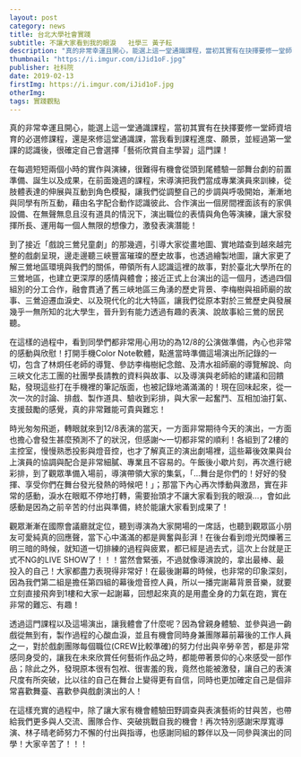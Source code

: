 ```yaml
---
layout: post
category: news
title: 台北大學社會實踐
subtitle: 不讓大家看到我的眼淚   社學三 黃子耘
description: "真的非常幸運且開心，能選上這一堂通識課程，當初其實有在抉擇要修一堂師資培育的必選修課程，還是來修這堂通識課，當我看到課程進度、願景，並經過第一堂課的認識後，很確定自己會選擇「藝術欣賞自主學習」這門課！..."
thumbnail: "https://i.imgur.com/iJid1oF.jpg"
publisher: 社科院
date: 2019-02-13
firstImg: https://i.imgur.com/iJid1oF.jpg
otherImg:
tags: 實踐觀點
---
```


真的非常幸運且開心，能選上這一堂通識課程，當初其實有在抉擇要修一堂師資培育的必選修課程，還是來修這堂通識課，當我看到課程進度、願景，並經過第一堂課的認識後，很確定自己會選擇「藝術欣賞自主學習」這門課！

在每週短短兩個小時的實作與演練，很難得有機會從頭到尾體驗一部舞台劇的前置準備、誕生以及成果，在前面幾週的課程，宋導演把我們當成專業演員來訓練，從肢體表達的伸展與互動到角色模擬，讓我們從調整自己的步調與呼吸開始，漸漸地與同學有所互動，藉由名字配合動作認識彼此、合作演出一個房間裡面該有的家俱設備、在無聲無息且沒有道具的情況下，演出職位的表情與角色等演練，讓大家發揮所長、運用每一個人無限的想像力，激發表演潛能！

到了接近「戲說三鶯兒童劇」的那幾週，引導大家從畫地圖、實地踏查到越來越完整的戲劇呈現，邊走邊聽三峽豐富璀璨的歷史故事，也透過繪製地圖，讓大家更了解三鶯地區環境與我們的關係，帶領所有人認識這裡的故事，對於臺北大學所在的三鶯地區，也建立更深厚的感情與體會；接近正式上台演出的這一個月，透過四個組別的分工合作，融會貫通了舊三峽地區三角湧的歷史背景、李梅樹與祖師廟的故事、三鶯迫遷血淚史、以及現代化的北大特區，讓我們從原本對於三鶯歷史與發展幾乎一無所知的北大學生，晉升到有能力透過有趣的表演、說故事給三鶯的居民聽。

在這樣的過程中，看到同學們都非常用心用功的為12/8的公演做準備，內心也非常的感動與欣慰！打開手機Color Note軟體，點進當時準備這場演出所記錄的一切，包含了林炯任老師的導覽、參訪李梅樹紀念館、及清水祖師廟的導覽解說、向三峽文化志工團的社團學長請教的資料與故事、以及導演與老師給的建議和回饋點，發現這些打在手機裡的筆記版面，也被記錄地滿滿滿的！現在回味起來，從一次一次的討論、排戲、製作道具、驗收到彩排，與大家一起奮鬥、互相加油打氣、支援鼓勵的感覺，真的非常難能可貴與難忘！

時光匆匆飛逝，轉眼就來到12/8表演的當天，一方面非常期待今天的演出，一方面也擔心會發生甚麼預測不了的狀況，但感謝～一切都非常的順利！各組到了2樓的主控室，慢慢熟悉投影與燈音控，也才了解真正的演出劇場裡，這些幕後效果與台上演員的協調與配合是非常細膩、專業且不容易的。午飯後小歇片刻，再次進行總彩排，到了觀眾準備入場前，導演帶領大家的集氣，「…舞台是你們的！好好的發揮、享受你們在舞台發光發熱的時候吧！」；那當下內心再次悸動與激昂，實在非常的感動，淚水在眼眶不停地打轉，需要抬頭才不讓大家看到我的眼淚…，會如此感動是因為之前辛苦的付出與準備，終於能讓大家看到成果了！

觀眾漸漸在國際會議廳就定位，聽到導演為大家開場的一席話，也聽到觀眾區小朋友可愛純真的回應聲，當下心中滿滿的都是興奮與彭湃！在後台看到燈光閃爍著三明三暗的時候，就知道一切排練的過程與疲累，都已經是過去式，這次上台就是正式不NG的LIVE SHOW了！！！當然會緊張，不過就像導演說的，拿出最棒、最投入的自己！大家都盡力表現得非常好！在最後謝幕的時候，也非常的印象深刻，因為我們第二組是擔任第四組的幕後燈音控人員，所以一播完謝幕背景音樂，就要立刻直接飛奔到1樓和大家一起謝幕，回想起來真的是用盡全身的力氣在跑，實在非常的難忘、有趣！

透過這門課程以及這場演出，讓我體會了什麼呢？因為曾親身體驗、並參與過一齣戲從無到有，製作過程的心酸血淚，並且有機會同時身兼團隊幕前幕後的工作人員之一，對於戲劇團隊每個職位(CREW比較準確)的努力付出與辛勞辛苦，都是非常感同身受的，讓我在未來欣賞任何藝術作品之時，都能帶著景仰的心來感受一部作品；除此之外，發現原本很有包袱、很害羞的我，竟然也能被激發，讓自己的表演尺度有所突破，比以往的自己在舞台上變得更有自信，同時也更加確定自己是個非常喜歡舞臺、喜歡參與戲劇演出的人！

在這樣充實的過程中，除了讓大家有機會體驗田野調查與表演藝術的甘與苦，也帶給我們更多與人交流、團隊合作、突破挑戰自我的機會！再次特別感謝宋厚寬導演、林子晴老師努力不懈的付出與指導，也感謝同組的夥伴以及一同參與演出的同學！大家辛苦了！！！
